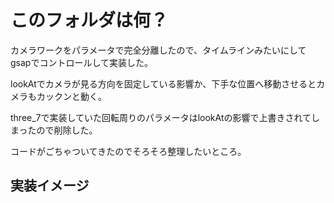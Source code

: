 # このフォルダは何？
カメラワークをパラメータで完全分離したので、タイムラインみたいにしてgsapでコントロールして実装した。

lookAtでカメラが見る方向を固定している影響か、下手な位置へ移動させるとカメラもカックンと動く。

three_7で実装していた回転周りのパラメータはlookAtの影響で上書きされてしまったので削除した。

コードがごちゃついてきたのでそろそろ整理したいところ。

## 実装イメージ